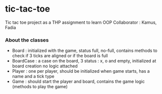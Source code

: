 # tic-tac-toe

Tic tac toe project as a THP assignment to learn OOP
Collaborator : Kamus, Fadia

### About the classes

- Board : initialized with the game, status full, no-full, contains methods to check if 3 ticks are aligned or if the board is full
- BoardCase : a case on the board, 3 status : x, o and empty, initialized at board creation
              no logic attached
- Player : one per player, should be initialized when game starts, has a name and a tick type
- Game : should start the player and board, contains the game logic (methods to play the game)
